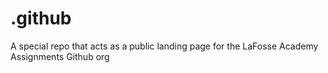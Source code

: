# .github
A special repo that acts as a public landing page for the LaFosse Academy Assignments Github org
